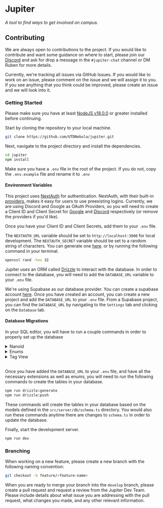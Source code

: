# Jupiter

_A tool to find ways to get involved on campus._

## Contributing

We are always open to contributions to the project. If you would like to contribute and want some guidance on where to start,
please join our [Discord](http://discord.utdnebula.com/) and ask for drop a message in the `#jupiter-chat` channel or
DM Ruben for more details.

Currently, we're tracking all issues via GitHub Issues. If you would like to work on an issue, please comment on the issue and we will assign it to you.
If you see anything that you think could be improved, please create an issue and we will look into it.

### Getting Started

Please make sure you have at least [NodeJS v18.0.0](https://nodejs.org/en) or greater installed before continuing.

Start by cloning the repository to your local machine.

```bash
git clone https://github.com/UTDNebula/jupiter.git
```

Next, navigate to the project directory and install the dependencies.

```bash
cd jupiter
npm install
```

Make sure you have a `.env` file in the root of the project. If you do not, copy the `.env.example` file and rename it to `.env`

#### Environment Variables

This project uses [NextAuth](https://next-auth.js.org/) for authentication. NextAuth, with their built-in [providers](https://next-auth.js.org/providers/), makes it easy for users to use preexisting logins. Currently, we are using Discord and Google as OAuth Providers, so you will need to create a Client ID and Client Secret for [Google](https://next-auth.js.org/providers/google) and [Discord](https://next-auth.js.org/providers/discord) respectively (or remove the providers if you'd like).

Once you have your Client ID and Client Secrets, add them to your `.env` file.

The `NEXTAUTH_URL` variable should be set to `http://localhost:3000` for local development.
The `NEXTAUTH_SECRET` variable should be set to a random string of characters. You can generate one [here](https://randomkeygen.com/).
or by running the following command in your terminal.

```bash
openssl rand -hex 32
```

Jupiter uses an ORM called [Drizzle](https://orm.drizzle.team/) to interact with the database. In order to connect to the database, you will need to add the `DATABASE_URL` variable to your `.env` file.

We're using Supabase as our database provider. You can create a supabase account [here](https://supabase.io/). Once you have created an account, you can create a new project and add the `DATABASE_URL` to your `.env` file. From a Supabase project, you can find the `DATABASE_URL` by navigating to the `Settings` tab and clicking on the `Database` tab.

#### Database Migrations

In your SQL editor, you will have to run a couple commands in order to properly set up the database

<details>
<summary>Nanoid</summary><br />

Run the following command to install the nanoid extension.

```sql
CREATE EXTENSION IF NOT EXISTS pgcrypto;

CREATE OR REPLACE FUNCTION nanoid(size int DEFAULT 21, alphabet text DEFAULT '_-0123456789abcdefghijklmnopqrstuvwxyzABCDEFGHIJKLMNOPQRSTUVWXYZ')
    RETURNS text
    LANGUAGE plpgsql
    volatile
AS
$$
DECLARE
    idBuilder text := '';
    i int := 0;
    bytes bytea;
    alphabetIndex int;
    mask int;
    step int;
BEGIN
    mask := (2 << cast(floor(log(length(alphabet) - 1) / log(2)) as int)) - 1;
    step := cast(ceil(1.6 * mask * size / length(alphabet)) AS int);

    while true
        loop
            bytes := gen_random_bytes(size);
            while i < size
                loop
                    alphabetIndex := (get_byte(bytes, i) & mask) + 1;
                    if alphabetIndex <= length(alphabet) then
                        idBuilder := idBuilder || substr(alphabet, alphabetIndex, 1);
                        if length(idBuilder) = size then
                            return idBuilder;
                        end if;
                    end if;
                    i = i + 1;
                end loop;

            i := 0;
        end loop;
END
$$;
```

</details>
<details>
<summary>Enums</summary><br />

Currently, drizzle does not automatically create enums for you. You will have to create them manually. This [link](https://orm.drizzle.team/docs/column-types/pg#enum) should give you a good idea of how to create enums in postgres.

</details> 
<details>
<summary>Tag View</summary>
  there is a sql query in `src/server/db/tagView.sql` that you need to run in order for tags to work properly.
  This query sets up a view that queries the different tags from clubs and orders them by how many clubs have those tags in descending order.
</details></br>

Once you have added the `DATABASE_URL` to your `.env` file, and have all the necessary extensions as well as enums, you will need to run the following commands to create the tables in your database.

```bash
npm run drizzle:generate
npm run drizzle:push
```

These commands will create the tables in your database based on the models defined in the `src/server/db/schema.ts` directory. You would also run these commands anytime there are changes to `schema.ts` in order to update the database.

Finally, start the development server.

```bash
npm run dev
```

### Branching

When working on a new feature, please create a new branch with the following naming convention:

```bash
git checkout -b feature/<feature-name>
```

When you are ready to merge your branch into the `develop` branch, please create a pull request and request a review from the Jupiter Dev Team.
Please include details about what issue you are addressing with the pull request, what changes you made, and any other relevant information.
